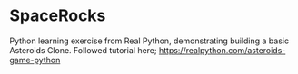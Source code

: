 # SpaceRocks
Python learning exercise from Real Python, demonstrating building a basic Asteroids Clone. Followed tutorial here; https://realpython.com/asteroids-game-python